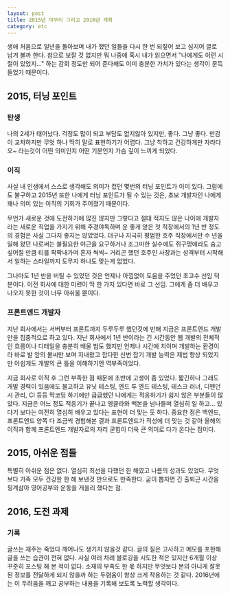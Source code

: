 ```yaml
---
layout: post
title: 2015년 마무리 그리고 2016년 계획
category: etc
---
```

생애 처음으로 일년을 돌아보며 내가 했던 일들을 다시 한 번 되짚어 보고 심지어 글로 남겨 볼까 한다.
참으로 보잘 것 없지만 뭐 나중에 혹시 내가 읽으면서 "나에게도 이런 시절이 있었지..." 하는 감회 정도만 되어 준다해도
이미 충분한 가치가 있다는 생각이 문득 들었기 때문이다.

## 2015, 터닝 포인트

### 탄생
나의 2세가 태어났다. 걱정도 많이 되고 부담도 없지않아 있지만, 좋다. 그냥 좋다.
만감이 교차하지만 무엇 하나 딱히 말로 표현하기가 어렵다.
그냥 착하고 건강하게만 자라다오~ 라는것이 어떤 의미인지 어떤 기분인지 가슴 깊이 느끼게 되었다.

### 이직
사실 내 인생에서 스스로 생각해도 의미가 컸던 몇번의 터닝 포인트가 이미 있다. 그럼에도 불구하고 2015년 또한 나에게 터닝 포인트가 될 수 있는 것은, 초보 개발자인 나에게 꽤나 의미 있는 이직의 기회가 주어졌기 때문이다.

무언가 새로운 것에 도전하기에 많진 않지만 그렇다고 절대 적지도 않은 나이에 개발자라는 새로운 직업을 가지기 위해 주경야독하며 운 좋게 얻은 첫 직장에서의 1년 반 정도의 경험은 사실 그다지 좋지는 않았었다.
더구나 지극히 평범한 호주 직장에서만 수 년을 일해 왔던 나로써는 불필요한 야근을 요구하거나 조그마한 실수에도 쥐구멍에라도 숨고 싶어질 만큼 티를 팍팍내가며 혼자 씩씩~ 거리곤 했던 호주인 사장과는 성격부터 시작해서 일하는 스타일까지 도무지 하나도 맞는게 없었다.

그나마도 1년 반을 버틸 수 있었던 것은 언제나 아낌없이 도움을 주었던 초고수 선임 덕분이다. 이전 회사에 대한 미련이 딱 한 가지 있다면 바로 그 선임. 그에게 좀 더 배우고 나오지 못한 것이 너무 아쉬울 뿐이다.

### 프론트엔드 개발자
지난 회사에서는 서버부터 프론트까지 두루두루 했던것에 반해 지금은 프론트엔드 개발만을 집중적으로 하고 있다. 지난 회사에서 1년 반이라는 긴 시간동안 웹 개발의 전체적인 흐름이나 디테일을 충분히 배울 법도 했지만 언제나 시간에 치이며 개발하는 환경이라 바로 발 앞의 불씨만 보며 지내왔고 잡다한 신변 잡기 개발 능력은 제법 향상 되었지만 아쉽게도 개발의 큰 틀을 이해하기엔 역부족이었다.

지금 회사로 이직 후 그런 부족한 점 때문에 초반에 고생이 좀 있었다. 짧긴하나 그래도 개발 경력이 있음에도 불고하고 유닛 테스팅, 엔드 투 엔드 테스팅, 테스크 러너, 디펜던시 관리, CI 등등 막코딩 하기에만 급급했던 나에게는 적응하기가 쉽지 않은 부분들이 많았다.
지금은 어느 정도 적응기가 끝나고 엥귤라와 백본을 넘나들며 열심히 일 하고... 있다기 보다는 여전히 열심히 배우고 있다는 표현이 더 맞는 듯 하다.
중요한 점은 백엔드, 프론트엔드 양쪽 다 조금씩 경험해본 결과 프론트엔드가 적성에 더 맞는 것 같아 올해의 이직과 함께 프론트엔드 개발자로의 자리 굳힘이 더욱 큰 의미로 다가 온다는 점이다.

## 2015, 아쉬운 점들
특별히 아쉬운 점은 없다. 열심히 최선을 다했던 한 해였고 나름의 성과도 있었다. 무엇보다 가족 모두 건강한 한 해 보낸것 만으로도 만족한다. 굳이 뽑자면 긴 출퇴근 시간을 핑계삼아 영어공부와 운동을 게을리 했다는 점.

## 2016, 도전 과제

### 기록
글쓰는 재주는 죽었다 깨어나도 생기지 않을것 같다. 글의 질은 고사하고 메모를 포한해 글을 쓰는 습관이 전혀 없다. 
사실 여러 차례 블로깅을 시도한 적은 있지만 6개월 이상 꾸준히 포스팅 해 본 적이 없다.
소재의 부족도 한 몫 하지만 무엇보다 본의 아니게 잘못된 정보를 전달하게 되지 않을까 하는 두렴움이 항상 크게 작용하는 것 같다.
2016년에는 이 두려움을 깨고 공부하는 내용을 기록해 보도록 노력할 생각이다.
